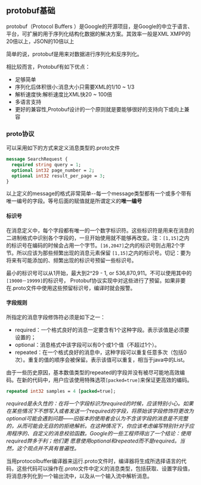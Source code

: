 ## protobuf基础
protobuf（Protocol Buffers ）是Google的开源项目，是Google的中立于语言、平台，可扩展的用于序列化结构化数据的解决方案。其效率一般是XML XMPP的20倍以上，JSON的10倍以上

简单的说，protobuf是用来对数据进行序列化和反序列化。

相比较而言，Protobuf有如下优点：

 - 足够简单
 - 序列化后体积很小:消息大小只需要XML的1/10 ~ 1/3
 - 解析速度快:解析速度比XML快20 ~ 100倍
 - 多语言支持
 - 更好的兼容性,Protobuf设计的一个原则就是要能够很好的支持向下或向上兼容

### proto协议
可以采用如下的方式来定义消息类型的.proto文件

``` protobuf
message SearchRequest {
  required string query = 1;
  optional int32 page_number = 2;
  optional int32 result_per_page = 3;
}
```

以上定义的message的格式非常简单--每一个message类型都有一个或多个带有唯一编号的字段。等号后面的赋值就是所谓定义的**唯一编号**

#### 标识号
在消息定义中，每个字段都有唯一的一个数字标识符。这些标识符是用来在消息的二进制格式中识别各个字段的，一旦开始使用就不能够再改变。注：`[1,15]`之内的标识号在编码的时候会占用一个字节。`[16,2047]`之内的标识号则占用2个字节。所以应该为那些频繁出现的消息元素保留 `[1,15]`之内的标识号。切记：要为将来有可能添加的、频繁出现的标识号预留一些标识号。

最小的标识号可以从1开始，最大到2^29 - 1, or 536,870,911。不可以使用其中的`[19000－19999]`的标识号， Protobuf协议实现中对这些进行了预留。如果非要在.proto文件中使用这些预留标识号，编译时就会报警。

#### 字段规则
所指定的消息字段修饰符必须是如下之一：

 - required：一个格式良好的消息一定要含有1个这种字段。表示该值是必须要设置的；
 - optional：消息格式中该字段可以有0个或1个值（不超过1个）。
 - repeated：在一个格式良好的消息中，这种字段可以重复任意多次（包括0次）。重复的值的顺序会被保留。表示该值可以重复，相当于java中的List。


由于一些历史原因，基本数值类型的repeated的字段并没有被尽可能地高效编码。在新的代码中，用户应该使用特殊选项`[packed=true]`来保证更高效的编码。

``` protobuf
repeated int32 samples = 4 [packed=true];
```

*required是永久性的：在将一个字段标识为required的时候，应该特别小心。如果在某些情况下不想写入或者发送一个required的字段，将原始该字段修饰符更改为optional可能会遇到问题——旧版本的使用者会认为不含该字段的消息是不完整的，从而可能会无目的的拒绝解析。在这种情况下，你应该考虑编写特别针对于应用程序的、自定义的消息校验函数。Google的一些工程师得出了一个结论：使用required弊多于利；他们更 愿意使用optional和repeated而不是required。当然，这个观点并不具有普遍性。*

当用protocolbuffer编译器来运行.proto文件时，编译器将生成所选择语言的代码，这些代码可以操作在.proto文件中定义的消息类型，包括获取、设置字段值，将消息序列化到一个输出流中，以及从一个输入流中解析消息。